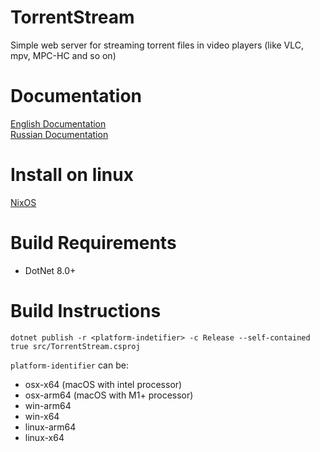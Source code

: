 # TorrentStream
Simple web server for streaming torrent files in video players (like VLC, mpv, MPC-HC and so on)

# Documentation
[English Documentation](https://github.com/trueromanus/TorrentStream/wiki/En-Documentation)  
[Russian Documentation](https://github.com/trueromanus/TorrentStream/wiki/Ru-Documentation)

# Install on linux
[NixOS](https://github.com/trueromanus/TorrentStream/wiki/Nix-install)

# Build Requirements
- DotNet 8.0+
# Build Instructions
```shell
dotnet publish -r <platform-indetifier> -c Release --self-contained true src/TorrentStream.csproj
```
`platform-identifier` can be:
- osx-x64 (macOS with intel processor)
- osx-arm64 (macOS with M1+ processor)
- win-arm64
- win-x64
- linux-arm64
- linux-x64
